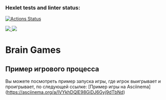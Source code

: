 ### Hexlet tests and linter status:
[![Actions Status](https://github.com/Helgarold/java-project-61/actions/workflows/hexlet-check.yml/badge.svg)](https://github.com/Helgarold/java-project-61/actions)

<a href="https://codeclimate.com/github/Helgarold/java-project-61/maintainability">
    <img src="https://api.codeclimate.com/v1/badges/54bc5947e00b702267dc/maintainability" />
</a>

<a href="https://codeclimate.com/github/Helgarold/java-project-61/test_coverage">
    <img src="https://api.codeclimate.com/v1/badges/54bc5947e00b702267dc/test_coverage" />
</a>


# Brain Games

## Пример игрового процесса
Вы можете посмотреть пример запуска игры, где игрок выигрывает и проигрывает, по следующей ссылке: [Пример игры на Asciinema]
(https://asciinema.org/a/IVYkhDQlE98GiDJ6Gyj9dTbNd)
